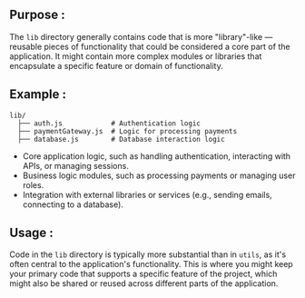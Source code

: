 ## Purpose : 
The `lib` directory generally contains code that is more "library"-like — reusable pieces of functionality that could be considered a core part of the application. It might contain more complex modules or libraries that encapsulate a specific feature or domain of functionality.

## Example :
```
lib/
  ├── auth.js            # Authentication logic
  ├── paymentGateway.js  # Logic for processing payments
  ├── database.js        # Database interaction logic
```

- Core application logic, such as handling authentication, interacting with APIs, or managing sessions.
- Business logic modules, such as processing payments or managing user roles.
- Integration with external libraries or services (e.g., sending emails, connecting to a database).

## Usage :
Code in the `lib` directory is typically more substantial than in `utils`, as it's often central to the application's functionality. This is where you might keep your primary code that supports a specific feature of the project, which might also be shared or reused across different parts of the application.